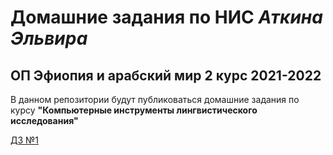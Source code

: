 # Домашние задания по НИС *Аткина Эльвира*
## ОП Эфиопия и арабский мир 2 курс 2021-2022

В данном репозитории будут публиковаться домашние задания по курсу **"Компьютерные инструменты лингвистического исследования"**

[ДЗ №1](https://biinins.github.io/ethiopia_CILS/dz1/table.md)


